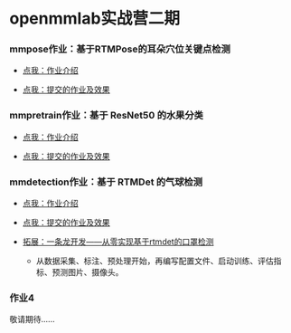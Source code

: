 # openmmlab实战营二期

### mmpose作业：基于RTMPose的耳朵穴位关键点检测

- [点我：作业介绍](https://github.com/open-mmlab/OpenMMLabCamp/issues/88)

- [点我：提交的作业及效果](https://github.com/CrabBoss-lab/openmmlab-Camp/tree/master/01-mmpose-task)



### mmpretrain作业：基于 ResNet50 的水果分类

- [点我：作业介绍](https://github.com/open-mmlab/OpenMMLabCamp/issues/111)

- [点我：提交的作业及效果](https://github.com/CrabBoss-lab/openmmlab-Camp/tree/master/02-mmpretrain-task)

### mmdetection作业：基于 RTMDet 的气球检测

- [点我：作业介绍](https://github.com/open-mmlab/OpenMMLabCamp/issues/127)
- [点我：提交的作业及效果](https://github.com/CrabBoss-lab/openmmlab-Camp/tree/master/03-mmdetection-task)


- [拓展：一条龙开发——从零实现基于rtmdet的口罩检测](https://github.com/CrabBoss-lab/openmmlab-Camp/tree/master/03-mask-det)
    - 从数据采集、标注、预处理开始，再编写配置文件、启动训练、评估指标、预测图片、摄像头。
  

### 作业4

敬请期待......

### 
